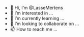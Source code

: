 - 👋 Hi, I’m @LasseMertens
- 👀 I’m interested in ...
- 🌱 I’m currently learning ...
- 💞️ I’m looking to collaborate on ...
- 📫 How to reach me ...

<!---
LasseMertens/LasseMertens is a ✨ special ✨ repository because its `README.md` (this file) appears on your GitHub profile.
You can click the Preview link to take a look at your changes.
--->

